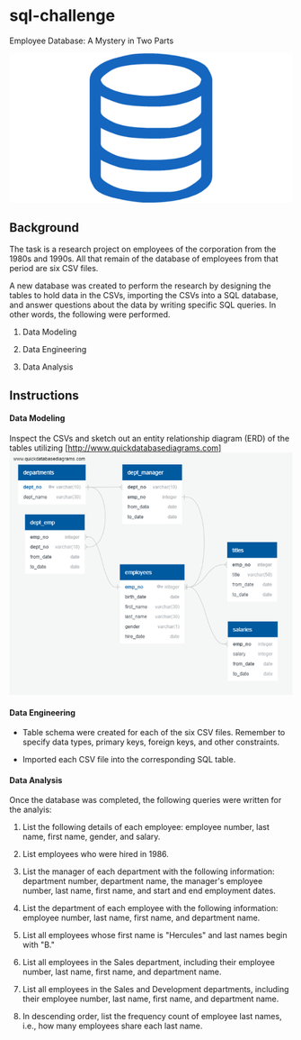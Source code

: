 # sql-challenge

Employee Database: A Mystery in Two Parts

![sql.png](sql.png)

## Background

The task is a research project on employees of the corporation from the 1980s and 1990s. All that remain of the database of employees from that period are six CSV files.

A new database was created to perform the research by designing the tables to hold data in the CSVs, importing the CSVs into a SQL database, and answer questions about the data by writing specific SQL queries. In other words, the following were performed. 

1. Data Modeling

2. Data Engineering

3. Data Analysis

## Instructions

#### Data Modeling

Inspect the CSVs and sketch out an entity relationship diagram (ERD) of the tables utilizing [http://www.quickdatabasediagrams.com]
![model](EmployeeSQL/images/database_diagram.png)

#### Data Engineering

* Table schema were created for each of the six CSV files. Remember to specify data types, primary keys, foreign keys, and other constraints.

* Imported each CSV file into the corresponding SQL table.

#### Data Analysis

Once the database was completed, the following queries were written for the analyis:

1. List the following details of each employee: employee number, last name, first name, gender, and salary.

2. List employees who were hired in 1986.

3. List the manager of each department with the following information: department number, department name, the manager's employee number, last name, first name, and start and end employment dates.

4. List the department of each employee with the following information: employee number, last name, first name, and department name.

5. List all employees whose first name is "Hercules" and last names begin with "B."

6. List all employees in the Sales department, including their employee number, last name, first name, and department name.

7. List all employees in the Sales and Development departments, including their employee number, last name, first name, and department name.

8. In descending order, list the frequency count of employee last names, i.e., how many employees share each last name.
